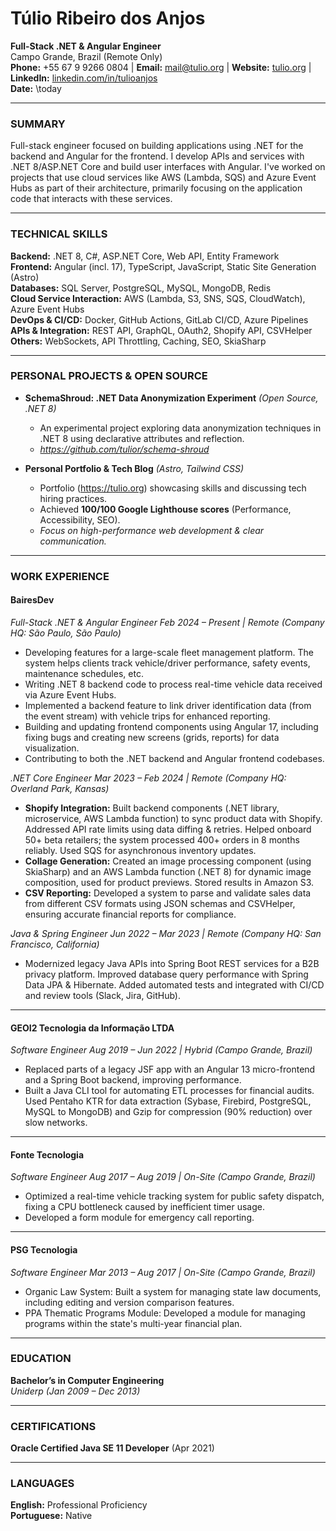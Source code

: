 # Túlio Ribeiro dos Anjos  
**Full-Stack .NET & Angular Engineer**  
Campo Grande, Brazil (Remote Only)  
**Phone:** +55 67 9 9266 0804 | **Email:** mail@tulio.org | **Website:** [tulio.org](https://tulio.org) | **LinkedIn:** [linkedin.com/in/tulioanjos](https://linkedin.com/in/tulioanjos)  
**Date:** \today  

---

### SUMMARY
Full-stack engineer focused on building applications using .NET for the backend and Angular for the frontend. I develop APIs and services with .NET 8/ASP.NET Core and build user interfaces with Angular. I've worked on projects that use cloud services like AWS (Lambda, SQS) and Azure Event Hubs as part of their architecture, primarily focusing on the application code that interacts with these services.

---

### TECHNICAL SKILLS
**Backend:** .NET 8, C#, ASP.NET Core, Web API, Entity Framework  
**Frontend:** Angular (incl. 17), TypeScript, JavaScript, Static Site Generation (Astro)  
**Databases:** SQL Server, PostgreSQL, MySQL, MongoDB, Redis  
**Cloud Service Interaction:** AWS (Lambda, S3, SNS, SQS, CloudWatch), Azure Event Hubs  
**DevOps & CI/CD:** Docker, GitHub Actions, GitLab CI/CD, Azure Pipelines  
**APIs & Integration:** REST API, GraphQL, OAuth2, Shopify API, CSVHelper  
**Others:** WebSockets, API Throttling, Caching, SEO, SkiaSharp

---

### PERSONAL PROJECTS & OPEN SOURCE

- **SchemaShroud: .NET Data Anonymization Experiment** *(Open Source, .NET 8)* 
  - An experimental project exploring data anonymization techniques in .NET 8 using declarative attributes and reflection.  
  - *https://github.com/tulior/schema-shroud*  

- **Personal Portfolio & Tech Blog** *(Astro, Tailwind CSS)*  
  - Portfolio (https://tulio.org) showcasing skills and discussing tech hiring practices.  
  - Achieved **100/100 Google Lighthouse scores** (Performance, Accessibility, SEO).  
  - *Focus on high-performance web development & clear communication.*

---

### WORK EXPERIENCE

#### **BairesDev**
*Full-Stack .NET & Angular Engineer*
*Feb 2024 – Present | Remote (Company HQ: São Paulo, São Paulo)*
- Developing features for a large-scale fleet management platform. The system helps clients track vehicle/driver performance, safety events, maintenance schedules, etc.
- Writing .NET 8 backend code to process real-time vehicle data received via Azure Event Hubs. 
- Implemented a backend feature to link driver identification data (from the event stream) with vehicle trips for enhanced reporting.
- Building and updating frontend components using Angular 17, including fixing bugs and creating new screens (grids, reports) for data visualization.
- Contributing to both the .NET backend and Angular frontend codebases.

*.NET Core Engineer*
*Mar 2023 – Feb 2024 | Remote (Company HQ: Overland Park, Kansas)*
- **Shopify Integration:** Built backend components (.NET library, microservice, AWS Lambda function) to sync product data with Shopify. Addressed API rate limits using data diffing & retries. Helped onboard 50+ beta retailers; the system processed 400+ orders in 8 months reliably. Used SQS for asynchronous inventory updates. 
- **Collage Generation:** Created an image processing component (using SkiaSharp) and an AWS Lambda function (.NET 8) for dynamic image composition, used for product previews. Stored results in Amazon S3.
- **CSV Reporting:** Developed a system to parse and validate sales data from different CSV formats using JSON schemas and CSVHelper, ensuring accurate financial reports for compliance.

*Java & Spring Engineer*
*Jun 2022 – Mar 2023 | Remote (Company HQ: San Francisco, California)*
- Modernized legacy Java APIs into Spring Boot REST services for a B2B privacy platform. Improved database query performance with Spring Data JPA & Hibernate. Added automated tests and integrated with CI/CD and review tools (Slack, Jira, GitHub).

---

#### **GEOI2 Tecnologia da Informação LTDA**
*Software Engineer*
*Aug 2019 – Jun 2022 | Hybrid (Campo Grande, Brazil)*
- Replaced parts of a legacy JSF app with an Angular 13 micro-frontend and a Spring Boot backend, improving performance.
- Built a Java CLI tool for automating ETL processes for financial audits. Used Pentaho KTR for data extraction (Sybase, Firebird, PostgreSQL, MySQL to MongoDB) and Gzip for compression (90% reduction) over slow networks.

---

#### **Fonte Tecnologia**
*Software Engineer*
*Aug 2017 – Aug 2019 | On-Site (Campo Grande, Brazil)*
- Optimized a real-time vehicle tracking system for public safety dispatch, fixing a CPU bottleneck caused by inefficient timer usage.
- Developed a form module for emergency call reporting.

---

#### **PSG Tecnologia**
*Software Engineer*
*Mar 2013 – Aug 2017 | On-Site (Campo Grande, Brazil)*
- Organic Law System: Built a system for managing state law documents, including editing and version comparison features.
- PPA Thematic Programs Module: Developed a module for managing programs within the state's multi-year financial plan.

---

### EDUCATION
**Bachelor’s in Computer Engineering**  
*Uniderp (Jan 2009 – Dec 2013)*

---

### CERTIFICATIONS
**Oracle Certified Java SE 11 Developer** (Apr 2021)

---

### LANGUAGES
**English:** Professional Proficiency  
**Portuguese:** Native
